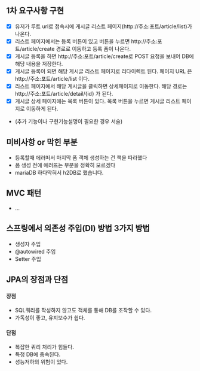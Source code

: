## 1차 요구사항 구현
- [x] 유저가 루트 url로 접속시에 게시글 리스트 페이지(http://주소:포트/article/list)가 나온다.
- [x] 리스트 페이지에서는 등록 버튼이 있고 버튼을 누르면 http://주소:포트/article/create 경로로 이동하고 등록 폼이 나온다.
- [x] 게시글 등록을 하면 http://주소:포트/article/create로 POST 요청을 보내어 DB에 해당 내용을 저장한다.
- [x] 게시글 등록이 되면 해당 게시글 리스트 페이지로 리다이렉트 된다. 페이지 URL 은 http://주소:포트/article/list 이다.
- [x] 리스트 페이지에서 해당 게시글을 클릭하면 상세페이지로 이동한다. 해당 경로는 http://주소:포트/article/detail/{id} 가 된다.
- [x] 게시글 상세 페이지에는 목록 버튼이 있다. 목록 버튼을 누르면 게시글 리스트 페이지로 이동하게 된다.

- (추가 기능이나 구현기능설명이 필요한 경우 서술)

## 미비사항 or 막힌 부분
- 등록할때 에러떠서 마지막 폼 객체 생성하는 건 책을 따라했다
- 폼 생성 전에 에러뜨는 부분을 정확히 모르겠다
- mariaDB 하다막혀서 h2DB로 했습니다.

## MVC 패턴
- ...

## 스프링에서 의존성 주입(DI) 방법 3가지 방법
- 생성자 주입
- @autowired 주입
- Setter 주입

## JPA의 장점과 단점
#### 장점
- SQL쿼리를 작성하지 않고도 객체를 통해 DB를 조작할 수 있다. 
- 가독성이 좋고, 유지보수가 쉽다.

#### 단점

- 복잡한 쿼리 처리가 힘들다.
- 특정 DB에 종속된다.
- 성능저하의 위험이 있다.